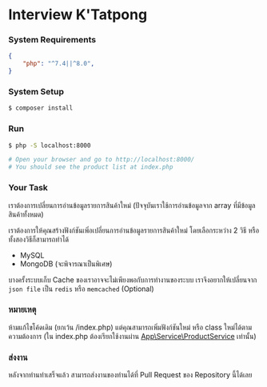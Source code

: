 # Interview K'Tatpong

### System Requirements
```json
{
    "php": "^7.4||^8.0",
}
```

### System Setup
```bash
$ composer install
```

### Run
```bash
$ php -S localhost:8000

# Open your browser and go to http://localhost:8000/
# You should see the product list at index.php
```

### Your Task
เราต้องการเปลี่ยนการอ่านข้อมูลรายการสินค้าใหม่
(ปัจจุบันเราใช้การอ่านข้อมูลจาก array ที่มีข้อมูลสินค้าทั้งหมด)


เราต้องการให้คุณสร้างฟังก์ชันเพิ่อเปลี่ยนการอ่านข้อมูลรายการสินค้าใหม่
โดยเลือกระหว่าง 2 วิธี หรือทั้งสองวิธีก็สามารถทำได้
- MySQL
- MongoDB (จะพิจารณาเป็นพิเศษ)

บางครั้งระบบเก็บ Cache ของเราอาจจะไม่เพียงพอกับการทำงานของระบบ
เราจึงอยากให้เปลี่ยนจาก `json file` เป็น `redis` หรือ `memcached`
(Optional)


### หมายเหตุ
ห้ามแก้ไขโค้ดเดิม (ยกเว้น /index.php)
แต่คุณสามารถเพิ่มฟังก์ชันใหม่ หรือ class ใหม่ได้ตามความต้องการ
(ใน index.php ต้องเรียกใช้งานผ่าน [App\Service\ProductService](src/Service/ProductService.php) เท่านั้น)


### ส่งงาน
หลังจากท่านทำเสร็จแล้ว สามารถส่งงานของท่านได้ที่ Pull Request ของ Repository นี้ได้เลย
